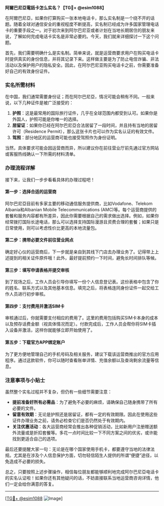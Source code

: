 **阿爾巴尼亞電話卡怎么实名？【TG💪+ @esim1088】**

在阿爾巴尼亞，如果你打算购买一张本地电话卡，那么实名制是一个绕不开的话题。随着全球对通信安全的重视程度不断提高，实名制已经成为许多国家管理电话卡的重要手段之一。对于初次来到阿尔巴尼亚或者计划在当地长期居住的朋友来说，了解如何完成电话卡实名是非常必要的。今天，我们就来详细探讨一下这个问题。

首先，我们需要明确什么是实名制。简单来说，就是运营商要求用户在购买电话卡时提供真实的身份信息，并将其记录下来。这样做主要是为了防止电信诈骗、非法活动以及保护用户的隐私安全。因此，在阿尔巴尼亚购买电话卡之前，你需要准备好自己的有效身份证件。

### 实名所需材料

在中国，我们通常需要身份证；而在阿尔巴尼亞，情况可能会稍有不同。一般来说，以下几种证件是被广泛接受的：

1. **护照**：这是最常用的国际旅行证件，几乎在全球范围内都受到认可。如果你是外国人，护照可能是你唯一的选择。
2. **居留证**：如果你已经在阿尔巴尼亞合法居留了一段时间，并且持有当地的居留许可（Residence Permit），那么这张卡片也可以作为实名认证的有效文件。
3. **驾照**：部分地区的运营商可能也接受驾照作为身份证明。

当然，具体要求可能会因运营商而异，所以建议你在前往营业厅前先通过官方网站或客服热线确认一下所需的材料清单。

### 办理流程详解

接下来，让我们一步步看看具体的办理过程吧！

#### 第一步：选择合适的运营商

阿尔巴尼亞目前有多家主要的移动通信服务提供商，比如Vodafone、Telekom Albania和Albanian Mobile Telecommunications (AMC)等。每个运营商提供的套餐和服务内容都有所差异，因此你需要根据自己的需求做出选择。例如，如果你经常拨打国际长途电话，那么可以选择支持国际漫游且资费合理的套餐；如果只是日常使用，则可以考虑性价比更高的本地流量包。

#### 第二步：携带必要文件前往营业网点

确定好心仪的运营商后，下一步就是亲自到其线下门店去办理业务了。记得带上上述提到的相关证件原件哦！此外，最好提前预约一下时间，避免长时间排队等候。

#### 第三步：填写申请表格并提交审核

到了现场之后，工作人员会引导你填写一份个人信息登记表。这份表格中包含了你的姓名、联系方式以及其他基本信息。填完之后，将表格连同身份证件一起交给工作人员进行初步审核。

#### 第四步：支付费用并激活SIM卡

审核通过后，你就需要支付相应的费用了。这里的费用包括购买SIM卡本身的成本以及预存话费金额（视具体情况而定）。付款完成后，工作人员会帮你将SIM卡插入设备并激活，这样你就能够立即开始使用了。

#### 第五步：下载官方APP绑定账户

为了更方便地管理自己的手机号码及相关服务，建议下载该运营商推出的官方应用程序。通过这款软件，你可以随时查看账单详情、充值余额以及查询剩余流量等信息。

### 注意事项与小贴士

虽然整个实名过程并不复杂，但仍有一些细节需要注意：

- **提前准备好所有必需品**：为了避免不必要的麻烦，请确保自己随身携带了所有必要的文件。
- **留意有效期**：无论是护照还是居留证，都有一定的有效期限。因此在使用这些证件办理业务之前，请务必检查它们是否仍然处于有效期内。
- **关注优惠活动**：各大运营商经常会推出各种促销活动，比如新用户注册赠送额外流量或是折扣套餐等。多花一点时间比较一下不同方案之间的优劣，或许能找到更适合自己的选项。

最后还要提醒大家一句：无论是在哪个国家使用手机卡，都要遵守当地的法律法规。尤其是在涉及个人信息保护方面，切勿轻信陌生人提供的所谓“便捷”途径，以免造成不必要的损失。

总之，只要按照上述步骤操作，相信每位朋友都能够顺利地完成阿尔巴尼亞电话卡的实名认证啦！如果你还有其他疑问的话，不妨直接联系当地运营商咨询详情，他们一定会给你满意的答复。

---

[[TG💪+ @esim1088](https://t.me/s/esim1088) ![Image](https://i.postimg.cc/4NQfJmqS/Snipaste-2025-05-13-00-14-12.png)]